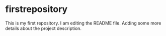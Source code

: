 # firstrepository
This is my first repository.
I am editing the README file. Adding some more details about the project description.
